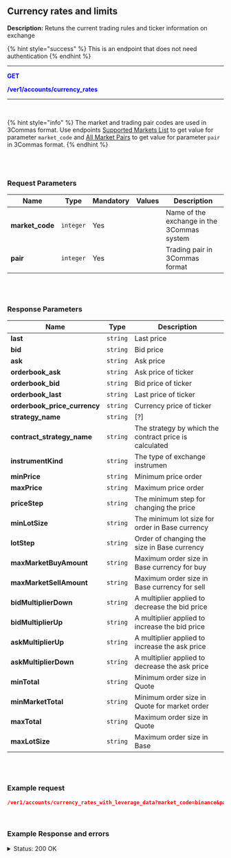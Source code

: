 ## Currency rates and limits<br>

**Description:** Retuns the current trading rules and ticker information on exchange<br>

{% hint style="success" %}
This is an endpoint that does not need authentication
{% endhint %}
<br>

-------- 

<mark style="color:blue;background-color:white"> **GET**

<mark style="color:blue;background-color:white"> **/ver1/accounts/currency_rates**

-------- 
<br>

{% hint style="info" %}
The market and trading pair codes are used in 3Commas format. Use endpoints [Supported Markets List](Market%20data/1.Supported%20markets%20list.md) to get value for parameter `market_code` and [All Market Pairs](Market%20data/2.All%20market%20pairs.md) to get value for parameter `pair` in 3Commas format.
{% endhint %}

<br>
<br>

### Request Parameters <br>

| Name | Type |	Mandatory |	Values	| Description|
|------|------|-----------|-----------------|------------|
| **market_code** | `integer`	| Yes |	 | Name of the exchange in the 3Commas system |
| **pair** | `integer`	| Yes |	| Trading pair in 3Commas format |

<br>
<br>

### Response Parameters<br>

| Name | Type |	 Description|
|------|------|-----------|
|**last**  | `string`	| Last price|
|**bid**  | `string`	| Bid price |
|**ask**  | `string`	| Ask price |
|**orderbook_ask**  | `string`	| Ask price of ticker|
|**orderbook_bid**  | `string`	| Bid price of ticker|
|**orderbook_last**  | `string`	| Last price of ticker|
|**orderbook_price_currency**  | `string`	| Currency price of ticker |
|**strategy_name**  | `string`	| [?] |
|**contract_strategy_name**| `string` | The strategy by which the contract price is calculated |
| **instrumentKind**  | `string`	| The type of exchange instrumen |
| **minPrice**  | `string`	| Minimum price order |
| **maxPrice**  | `string`	| Maximum price order |
| **priceStep**  | `string`	| The minimum step for changing the price  |
| **minLotSize**  | `string`	| The minimum lot size for order in Base currency |
| **lotStep**  | `string`	| Order of changing the size in Base currency  |
| **maxMarketBuyAmount**  | `string`	| Maximum order size in Base currency for buy |
| **maxMarketSellAmount**  |`string`| Maximum order size in Base currency for sell |
| **bidMultiplierDown**  | `string` | A multiplier applied to decrease the bid price |
| **bidMultiplierUp**  | `string` | A multiplier applied to increase the bid price | 
| **askMultiplierUp**  | `string` | A multiplier applied to increase the ask price |
| **askMultiplierDown**  | `string` | A multiplier applied to decrease the ask price|
| **minTotal**  | `string`	| Minimum order size in Quote |
| **minMarketTotal**  | `string`	| Minimum order size in Quote for market order |
| **maxTotal**  | 	`string` | Maximum order size in Quote |
|**maxLotSize**  | `string`	| Maximum order size in Base|

<br>
<br>

### Example request<br>

```json
/ver1/accounts/currency_rates_with_leverage_data?market_code=binance&pair=BTC_ETH

```
<br>

### Example Response and errors<br>

<details>
<summary>Status: 200 OK</summary><br>

```json
{
  "last": "63802.44",
  "bid": "63802.44",
  "ask": "63802.45",
  "orderbook_ask": "63802.45",
  "orderbook_bid": "63802.44",
  "orderbook_last": "63802.44",
  "orderbook_price_currency": "USDT",
  "strategy_name": "orderbook_price",
  "contract_strategy_name": "orderbook_price",
  "instrumentKind": "spot",
  "minPrice": "0.01",
  "maxPrice": "1000000.0",
  "priceStep": "0.01",
  "minLotSize": "0.00001",
  "lotStep": "0.00001",
  "maxMarketBuyAmount": "121.22278732",
  "maxMarketSellAmount": "121.22278732",
  "bidMultiplierDown": "0.2",
  "bidMultiplierUp": "5.0",
  "askMultiplierUp": "5.0",
  "askMultiplierDown": "0.2",
  "minTotal": "5.0",
  "minMarketTotal": "5.0",
  "maxTotal": "9000000.0",
  "maxLotSize": "9000.0"
}
```
<details>